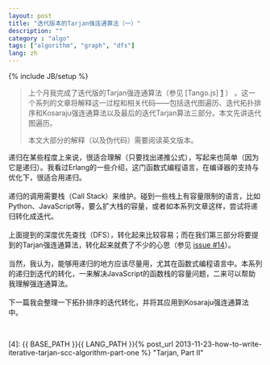 ```yaml
---
layout: post
title: "迭代版本的Tarjan强连通算法（一）"
description: ""
category : "algo"
tags: ["algorithm", "graph", "dfs"]
lang: zh
---
```

{% include JB/setup %}

> 上个月我完成了迭代版的Tarjan强连通算法（参见 [Tango.js] [1] ） 。这一个系列的文章将解释这一过程和相关代码——包括迭代图遍历、迭代拓扑排序和Kosaraju强连通算法以及最后的迭代Tarjan算法三部分。本文先讲迭代图遍历。
>
> 本文大部分的解释（以及伪代码）需要阅读英文版本。


<!--more-->

<a name="pi">
</a>

<div class="post-content lang zh-cn">

递归在某些程度上来说，很适合理解（只要找出递推公式），写起来也简单（因为它是递归）。我看过Erlang的一些介绍，这门函数式编程语言，在编译器的支持与优化下，很适合用递归。
<br />
<br />
递归的调用需要栈（Call Stack）来维护。碰到一些栈上有容量限制的语言，比如Python、JavaScript等，要么扩大栈的容量，或者如本系列文章这样，尝试将递归转化成迭代。
<br />
<br />
上面提到的深度优先查找（DFS），转化起来比较容易；而在我们第三部分将要提到的Tarjan强连通算法，转化起来就费了不少的心思（参见 <a href="https://github.com/scozv/algo-js/issues/14" target="_blank">issue #14</a>）。
<br />
<br />
当然，我认为，能够用递归的地方应该尽量用，尤其在函数式编程语言中。本系列的递归到迭代的转化，一来解决JavaScript的函数栈的容量问题，二来可以帮助我理解强连通算法。
<br />
<br />
下一篇我会整理一下拓扑排序的迭代转化，并将其应用到Kosaraju强连通算法中。

</div>

<br />

[1]: https://github.com/scozv/tango	"Tango.js"
[2]: http://blog.moertel.com/posts/2013-05-11-recursive-to-iterative.html		"Recursive to Iterative by Tom Moertel"
[3]: https://github.com/scozv/algo-js/issues/8						"Issue 8"
[4]: {{ BASE_PATH }}{{ LANG_PATH }}{% post_url 2013-11-23-how-to-write-iterative-tarjan-scc-algorithm-part-one %} "Tarjan, Part II"
